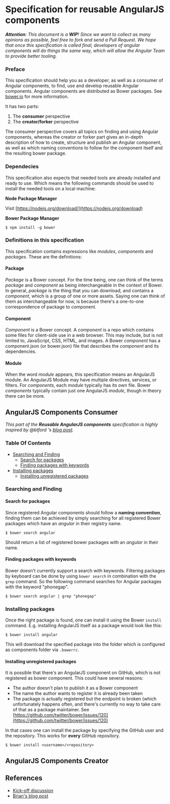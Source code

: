 # Specification for reusable AngularJS components

_**Attention**: This document is a **WIP**! Since we want to collect as many opinions as possible, feel free to fork and send a Pull Request.
We hope that once this specification is called final, developers of angular components will do things the same way, which will allow the Angular Team to provide better tooling._

### Preface
This specification should help you as a developer, as well as a consumer of Angular components, to find, use and develop reusable Angular components.
Angular components are distributed as Bower packages.
See [bower.io](http://bower.io) for more information.

It has two parts:

1. The **consumer** perspective
2. The **creator/forker** perspective

The consumer perspective covers all topics on finding and using Angular components, whereas the creator or forker part gives an in-depth description of how to create, structure and publish an Angular component, as well as which naming conventions to follow for the component itself and the resulting bower package.

### Dependecies

This specification also expects that needed tools are already installed and ready to use. 
Which means the following commands should be used to install the needed tools on a local machine:

**Node Package Manager**

Visit [https://nodejs.org/download/](https://nodejs.org/download)

**Bower Package Manager**
```
$ npm install -g bower
```

### Definitions in this specification

This specification contains expressions like _modules_, _components_ and _packages_. 
These are the definitions:

#### Package
_Package_ is a Bower concept. 
For the time being,  one can think of the terms _package_ and _component_ as being interchangeable in the context of Bower. 
In general, _package_ is the thing that you can download, and contains a _component_, which is a group of one or more assets. 
Saying one can think of them as interchangeable for now, is because there's a one-to-one correspondence of package to component.

#### Component
_Component_ is a Bower concept.
A _component_ is a repo which contains some files for client-side use in a web browser. 
This may include, but is not limited to, JavaScript, CSS, HTML, and images. 
A Bower _component_ has a component.json (or bower.json) file that describes the _component_ and its dependencies.

#### Module
When the word _module_ appears, this specification means an AngularJS module. 
An AngularJS Module may have multiple directives, services, or filters. 
For _components_, each _module_ typically has its own file. 
Bower _components_ typically contain just one AngularJS _module_, though in theory there can be more.

## AngularJS Components Consumer

_This part of the **Reusable AngularJS components** specification is highly inspired by @btford 's [blog post](http://briantford.com/blog/angular-bower.html)._ 

### Table Of Contents

* [Searching and Finding](#searching-and-finding)
    * [Search for packages](#search-for-packages)
    * [Finding packages with keywords](#finding-packages-with-keywords)
* [Installing packages](#installing-packages)
    * [Installing unregistered packages](#installing-unregistered-packages)

### Searching and Finding

#### Search for packages
Since registered Angular components should follow a **naming convention**, finding them can be achieved by simply searching for all registered Bower packages which have an _angular_ in their registry name.

````
$ bower search angular
````
Should return a list of registered bower packages with an _angular_ in their name.

#### Finding packages with keywords
Bower doesn't currently support a search with keywords. 
Filtering packages by keyboard can be done by using <code>bower search</code> in combination with the <code>grep</code> command. 
So the following command searches for Angular packages with the keyword "phonegap".

````
$ bower search angular | grep "phonegap"
````

### Installing packages
Once the right package is found, one can install it using the Bower <code>install</code> command. 
E.g. installing AngularJS itself as a package would look like this:

````
$ bower install angular
````

This will download the specified package into the folder which is configured as components folder via <code>.bowerrc</code>.

#### Installing unregistered packages
It is possible that there's an AngularJS component on GitHub, which is not registered as bower component. 
This could have several reasons:

* The author doesn't plan to publish it as a Bower component
* The name the author wants to register it is already been taken
* The package is actually registered but the endpoint is broken (which unfortunately happens often, and there's currently no way to take care of that as a package maintainer. 
See [https://github.com/twitter/bower/issues/120](https://github.com/twitter/bower/issues/120)

In that cases one can install the package by specifying the GitHub user and the repository. 
This works for **every** GitHub repository.

````
$ bower install <username>/<repository>
````


## AngularJS Components Creator

## References

* [Kick-off discussion](https://gist.github.com/PascalPrecht/5411171)
* [Brian's blog post](http://briantford.com/blog/angular-bower.html)

